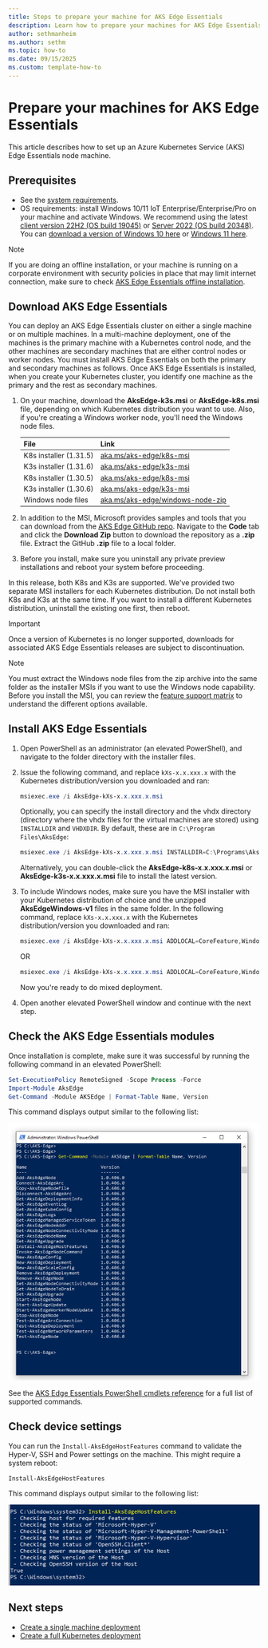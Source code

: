 ```yaml
---
title: Steps to prepare your machine for AKS Edge Essentials
description: Learn how to prepare your machines for AKS Edge Essentials clusters. 
author: sethmanheim
ms.author: sethm
ms.topic: how-to
ms.date: 09/15/2025
ms.custom: template-how-to
---
```


# Prepare your machines for AKS Edge Essentials

This article describes how to set up an Azure Kubernetes Service (AKS) Edge Essentials node machine.

## Prerequisites

- See the [system requirements](aks-edge-system-requirements.md).
- OS requirements: install Windows 10/11 IoT Enterprise/Enterprise/Pro on your machine and activate Windows. We recommend using the latest [client version 22H2 (OS build 19045)](/windows/release-health/release-information) or [Server 2022 (OS build 20348)](/windows/release-health/windows-server-release-info). You can [download a version of Windows 10 here](https://www.microsoft.com/software-download/windows10) or [Windows 11 here](https://www.microsoft.com/software-download/windows11).

> [!NOTE]
> If you are doing an offline installation, or your machine is running on a corporate environment with security policies in place that may limit internet connection, make sure to check [AKS Edge Essentials offline installation](aks-edge-howto-offline-install.md).

## Download AKS Edge Essentials

You can deploy an AKS Edge Essentials cluster on either a single machine or on multiple machines. In a multi-machine deployment, one of the machines is the primary machine with a Kubernetes control node, and the other machines are secondary machines that are either control nodes or worker nodes. You must install AKS Edge Essentials on both the primary and secondary machines as follows. Once AKS Edge Essentials is installed, when you create your Kubernetes cluster, you identify one machine as the primary and the rest as secondary machines.

1. On your machine, download the **AksEdge-k3s.msi** or **AksEdge-k8s.msi** file, depending on which Kubernetes distribution you want to use. Also, if you're creating a Windows worker node, you'll need the Windows node files.

   | File | Link |
   | ---- | ---- |
   | K8s installer (1.31.5) | [aka.ms/aks-edge/k8s-msi](https://aka.ms/aks-edge/k8s-msi)  |
   | K3s installer (1.31.6) | [aka.ms/aks-edge/k3s-msi](https://aka.ms/aks-edge/k3s-msi) |
   | K8s installer (1.30.5) | [aka.ms/aks-edge/k8s-msi](https://aka.ms/aks-edge/k8s-msi-1.30)  |
   | K3s installer (1.30.6) | [aka.ms/aks-edge/k3s-msi](https://aka.ms/aks-edge/k3s-msi-1.30) |
   | Windows node files | [aka.ms/aks-edge/windows-node-zip](https://aka.ms/aks-edge/windows-node-zip) |

1. In addition to the MSI, Microsoft provides samples and tools that you can download from the [AKS Edge GitHub repo](https://github.com/Azure/AKS-Edge). Navigate to the **Code** tab and click the **Download Zip** button to download the repository as a **.zip** file. Extract the GitHub **.zip** file to a local folder.
1. Before you install, make sure you uninstall any private preview installations and reboot your system before proceeding.

In this release, both K8s and K3s are supported. We've provided two separate MSI installers for each Kubernetes distribution. Do not install both K8s and K3s at the same time. If you want to install a different Kubernetes distribution, uninstall the existing one first, then reboot.

> [!IMPORTANT]
> Once a version of Kubernetes is no longer supported, downloads for associated AKS Edge Essentials releases are subject to discontinuation.

> [!NOTE]
> You must extract the Windows node files from the zip archive into the same folder as the installer MSIs if you want to use the Windows node capability.
Before you install the MSI, you can review the [feature support matrix](aks-edge-system-requirements.md#ga-feature-support-matrix) to understand the different options available.  

## Install AKS Edge Essentials

1. Open PowerShell as an administrator (an elevated PowerShell), and navigate to the folder directory with the installer files.
1. Issue the following command, and replace `kXs-x.x.xxx.x` with the Kubernetes distribution/version you downloaded and ran:

    ```powershell
    msiexec.exe /i AksEdge-kXs-x.x.xxx.x.msi
    ```

    Optionally, you can specify the install directory and the vhdx directory (directory where the vhdx files for the virtual machines are stored) using `INSTALLDIR` and `VHDXDIR`. By default, these are in `C:\Program Files\AksEdge`:

    ```powershell
    msiexec.exe /i AksEdge-kXs-x.x.xxx.x.msi INSTALLDIR=C:\Programs\AksEdge VHDXDIR=C:\vhdx
    ```

    Alternatively, you can double-click the **AksEdge-k8s-x.x.xxx.x.msi** or **AksEdge-k3s-x.x.xxx.x.msi** file to install the latest version.

1. To include Windows nodes, make sure you have the MSI installer with your Kubernetes distribution of choice and the unzipped **AksEdgeWindows-v1** files in the same folder. In the following command, replace `kXs-x.x.xxx.x` with the Kubernetes distribution/version you downloaded and ran:

    ```powershell
    msiexec.exe /i AksEdge-kXs-x.x.xxx.x.msi ADDLOCAL=CoreFeature,WindowsNodeFeature
    ```

    OR

    ```powershell
    msiexec.exe /i AksEdge-kXs-x.x.xxx.x.msi ADDLOCAL=CoreFeature,WindowsNodeFeature INSTALLDIR=C:\Programs\AksEdge VHDXDIR=C:\vhdx
    ```

    Now you're ready to do mixed deployment.

1. Open another elevated PowerShell window and continue with the next step.

## Check the AKS Edge Essentials modules

Once installation is complete, make sure it was successful by running the following command in an elevated PowerShell:

```powershell
Set-ExecutionPolicy RemoteSigned -Scope Process -Force
Import-Module AksEdge
Get-Command -Module AKSEdge | Format-Table Name, Version
```

This command displays output similar to the following list:

![Screenshot of installed PowerShell modules.](media/aks-edge/aks-edge-modules-installed.png)

See the [AKS Edge Essentials PowerShell cmdlets reference](./reference/aks-edge-ps/index.md) for a full list of supported commands.

## Check device settings

You can run the `Install-AksEdgeHostFeatures` command to validate the Hyper-V, SSH and Power settings on the machine. This might require a system reboot:

```powershell
Install-AksEdgeHostFeatures
```

This command displays output similar to the following list:

![Screenshot showing the checks that are done.](media/aks-edge/aks-edge-host-check.png)

## Next steps

- [Create a single machine deployment](aks-edge-howto-single-node-deployment.md)
- [Create a full Kubernetes deployment](aks-edge-howto-multi-node-deployment.md)
